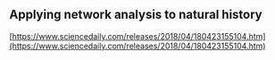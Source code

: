 ## Applying network analysis to natural history
  
  [https://www.sciencedaily.com/releases/2018/04/180423155104.htm](https://www.sciencedaily.com/releases/2018/04/180423155104.htm)